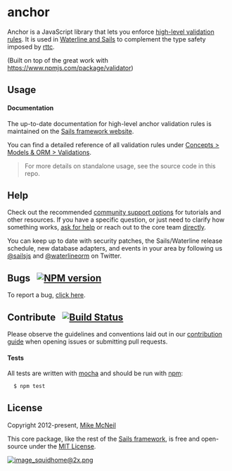 # anchor

Anchor is a JavaScript library that lets you enforce [high-level validation rules](https://sailsjs.com/documentation/concepts/models-and-orm/validations).  It is used in [Waterline and Sails](https://sailsjs.com/features) to complement the type safety imposed by [rttc](https://npmjs.com/package/rttc).

(Built on top of the great work with https://www.npmjs.com/package/validator)

## Usage


#### Documentation

The up-to-date documentation for high-level anchor validation rules is maintained on the [Sails framework website](http://sailsjs.com).

You can find a detailed reference of all validation rules under [Concepts > Models & ORM > Validations](http://sailsjs.com/documentation/concepts/models-and-orm/validations).

> For more details on standalone usage, see the source code in this repo.

<!--
  #### Standalone usage

  For the browser:

  ```html
  <script type='text/javscript' src="/js/anchor.js"></script>
  ```

  For Node.js:

  ```bash
  npm install anchor
  ```

  ```javascript
  var anchor = require('anchor');
  ```
-->

## Help

Check out the recommended [community support options](http://sailsjs.com/support) for tutorials and other resources.  If you have a specific question, or just need to clarify how something works, [ask for help](https://gitter.im/balderdashy/sails) or reach out to the core team [directly](http://sailsjs.com/flagship).

You can keep up to date with security patches, the Sails/Waterline release schedule, new database adapters, and events in your area by following us [@sailsjs](https://twitter.com/sailsjs) and [@waterlineorm](https://twitter.com/waterlineorm) on Twitter.

## Bugs &nbsp; [![NPM version](https://badge.fury.io/js/anchor.svg)](http://npmjs.com/package/anchor)
To report a bug, [click here](http://sailsjs.com/bugs).

## Contribute &nbsp; [![Build Status](https://travis-ci.org/sailshq/anchor.png?branch=master)](https://travis-ci.org/sailshq/anchor)
Please observe the guidelines and conventions laid out in our [contribution guide](http://sailsjs.com/documentation/contributing) when opening issues or submitting pull requests.

#### Tests
All tests are written with [mocha](https://mochajs.org/) and should be run with [npm](https://www.npmjs.com/):

``` bash
  $ npm test
```


## License

Copyright 2012-present, [Mike McNeil](https://twitter.com/mikermcneil)

This core package, like the rest of the [Sails framework](http://sailsjs.com), is free and open-source under the [MIT License](http://sailsjs.com/license).

[![image_squidhome@2x.png](http://sailsjs.com/images/bkgd_squiddy.png)](http://sailsjs.com/about)
